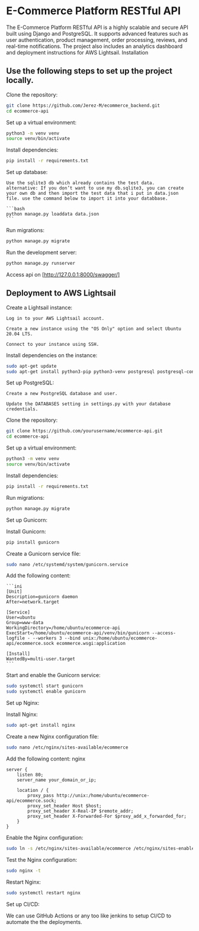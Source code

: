 # E-Commerce Platform RESTful API

The E-Commerce Platform RESTful API is a highly scalable and secure API built using Django and PostgreSQL. It supports advanced features such as user authentication, product management, order processing, reviews, and real-time notifications. The project also includes an analytics dashboard and deployment instructions for AWS Lightsail.
Installation

## Use the following steps to set up the project locally.

Clone the repository:

```bash
git clone https://github.com/Jerez-M/ecommerce_backend.git
cd ecommerce-api
```

Set up a virtual environment:

```bash
python3 -m venv venv
source venv/bin/activate
```

Install dependencies:

```bash
pip install -r requirements.txt
```

Set up database:

    Use the sqlite3 db which already contains the test data.
    alternative: If you don’t want to use my db.sqlite3, you can create your own db and then import the test data that i put in data.json file. use the command below to import it into your databbase.

    ```bash
    python manage.py loaddata data.json
    ```

Run migrations:

```bash
python manage.py migrate
```

Run the development server:

```bash
python manage.py runserver
```

Access api on [http://127.0.0.1:8000/swagger/]


## Deployment to AWS Lightsail

Create a Lightsail instance:

    Log in to your AWS Lightsail account.

    Create a new instance using the "OS Only" option and select Ubuntu 20.04 LTS.

    Connect to your instance using SSH.


Install dependencies on the instance:

```bash
sudo apt-get update
sudo apt-get install python3-pip python3-venv postgresql postgresql-contrib redis
```

Set up PostgreSQL:

    Create a new PostgreSQL database and user.

    Update the DATABASES setting in settings.py with your database credentials.

Clone the repository:

```bash
git clone https://github.com/yourusername/ecommerce-api.git
cd ecommerce-api
```

Set up a virtual environment:

```bash
python3 -m venv venv
source venv/bin/activate
```

Install dependencies:

```bash
pip install -r requirements.txt
```
Run migrations:

```bash
python manage.py migrate
```

Set up Gunicorn:

Install Gunicorn:

```bash
pip install gunicorn
```

Create a Gunicorn service file:

```bash
sudo nano /etc/systemd/system/gunicorn.service
```

Add the following content:

    ```ini
    [Unit]
    Description=gunicorn daemon
    After=network.target

    [Service]
    User=ubuntu
    Group=www-data
    WorkingDirectory=/home/ubuntu/ecommerce-api
    ExecStart=/home/ubuntu/ecommerce-api/venv/bin/gunicorn --access-logfile - --workers 3 --bind unix:/home/ubuntu/ecommerce-api/ecommerce.sock ecommerce.wsgi:application

    [Install]
    WantedBy=multi-user.target
    ```

Start and enable the Gunicorn service:

```bash
sudo systemctl start gunicorn
sudo systemctl enable gunicorn
```
Set up Nginx:

Install Nginx:

```bash
sudo apt-get install nginx
```

Create a new Nginx configuration file:

```bash
sudo nano /etc/nginx/sites-available/ecommerce
```

Add the following content:
    nginx

    server {
        listen 80;
        server_name your_domain_or_ip;

        location / {
            proxy_pass http://unix:/home/ubuntu/ecommerce-api/ecommerce.sock;
            proxy_set_header Host $host;
            proxy_set_header X-Real-IP $remote_addr;
            proxy_set_header X-Forwarded-For $proxy_add_x_forwarded_for;
        }
    }

Enable the Nginx configuration:

```bash
sudo ln -s /etc/nginx/sites-available/ecommerce /etc/nginx/sites-enabled/
```
Test the Nginx configuration:

```bash
sudo nginx -t
```
Restart Nginx:

```bash
sudo systemctl restart nginx
```

Set up CI/CD:

We can use GitHub Actions or any too like jenkins to setup CI/CD to automate the the deployments.